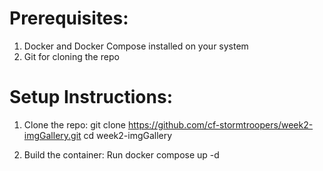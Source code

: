 # Prerequisites: 
1. Docker and Docker Compose installed on your system
2. Git for cloning the repo


# Setup Instructions:
1. Clone the repo: 
    git clone https://github.com/cf-stormtroopers/week2-imgGallery.git
    cd week2-imgGallery

2. Build the container:
    Run docker compose up -d

